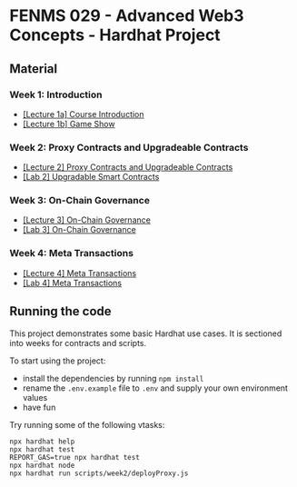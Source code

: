 # FENMS 029 - Advanced Web3 Concepts - Hardhat Project
## Material

### Week 1: Introduction
- [[Lecture 1a] Course Introduction](https://docs.google.com/presentation/d/1McH8p8oTj2kDXnzM66iqNIq9BXOhEn-J8ZGGxXTvdQA/edit#slide=id.g2115b6742d1_0_55)
- [[Lecture 1b] Game Show](https://docs.google.com/presentation/d/1mrNeJjm_dFwgt8puJJMxa5n7PstVMKeWBYPaXfr5olQ/edit#slide=id.g2115b6742d1_0_55)

### Week 2: Proxy Contracts and Upgradeable Contracts
- [[Lecture 2] Proxy Contracts and Upgradeable Contracts](https://docs.google.com/presentation/d/1O2C6-VFi_yitgpsPbGLhfjKNZH2pd24n9kexmro4DMs/edit#slide=id.g2115b6742d1_0_55)
- [[Lab 2] Upgradable Smart Contracts](https://docs.google.com/document/d/1pGgm5rlMZ87Eh8jDMCjphPLSBePx0u1h42FMz-rzqRE/edit?usp=sharing)

### Week 3: On-Chain Governance
- [[Lecture 3] On-Chain Governance](https://docs.google.com/presentation/d/12tQakKR0_X8TcrB-DDcHaJ2hMHCUyWqlE7_tZs_RBtU/edit?usp=sharing)
- [[Lab 3] On-Chain Governance](https://docs.google.com/document/d/1KBiheWysp3H8bHNfIq4u6KDyEb2i4U29PkmC5BAYuSI/edit?usp=sharing)

### Week 4: Meta Transactions
- [[Lecture 4] Meta Transactions](https://docs.google.com/presentation/d/10v3zGEKCTnaJyRQ612FWhipReDEYwL-S0R2LP0oFr3A/edit?usp=sharing)
- [[Lab 4] Meta Transactions](https://docs.google.com/document/d/11VQbdHtv4tt-9I1nElxss3MVQAYfFA7boovgTcGSphI/edit?usp=sharing)

## Running the code
This project demonstrates some basic Hardhat use cases. It is sectioned into weeks for contracts and scripts.

To start using the project:
- install the dependencies by running `npm install`
- rename the `.env.example` file to `.env` and supply your own environment values
- have fun

Try running some of the following vtasks:

```shell
npx hardhat help
npx hardhat test
REPORT_GAS=true npx hardhat test
npx hardhat node
npx hardhat run scripts/week2/deployProxy.js
```
